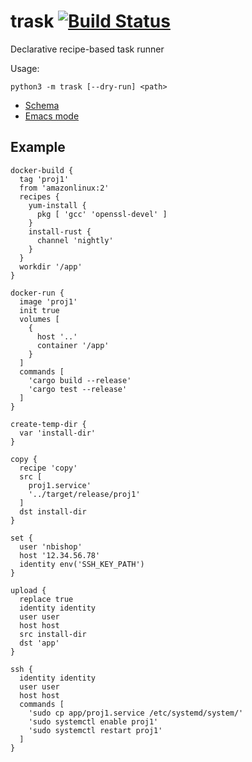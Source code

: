 # trask [![Build Status](https://travis-ci.org/nicholasbishop/trask.svg?branch=master)](https://travis-ci.org/nicholasbishop/trask)

Declarative recipe-based task runner

Usage:

    python3 -m trask [--dry-run] <path>

- [Schema](trask/schema)
- [Emacs mode](trask.el)

## Example

```
docker-build {
  tag 'proj1'
  from 'amazonlinux:2'
  recipes {
    yum-install {
      pkg [ 'gcc' 'openssl-devel' ]
    }
    install-rust {
      channel 'nightly'
    }
  }
  workdir '/app'
}

docker-run {
  image 'proj1'
  init true
  volumes [
    {
      host '..'
      container '/app'
    }
  ]
  commands [
    'cargo build --release'
    'cargo test --release'
  ]
}

create-temp-dir {
  var 'install-dir'
}

copy {
  recipe 'copy'
  src [
    proj1.service'
    '../target/release/proj1'
  ]
  dst install-dir
}

set {
  user 'nbishop'
  host '12.34.56.78'
  identity env('SSH_KEY_PATH')
}

upload {
  replace true
  identity identity
  user user
  host host
  src install-dir
  dst 'app'
}

ssh {
  identity identity
  user user
  host host
  commands [
    'sudo cp app/proj1.service /etc/systemd/system/'
    'sudo systemctl enable proj1'
    'sudo systemctl restart proj1'
  ]
}
```
